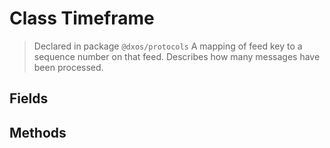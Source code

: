 # Class Timeframe
> Declared in package `@dxos/protocols`
A mapping of feed key to a sequence number on that feed.
Describes how many messages have been processed.

## Fields

## Methods
